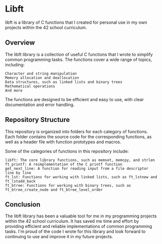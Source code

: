 # Libft

libft is a library of C functions that I created for personal use in my own projects within the 42 school curriculum.
## Overview

The libft library is a collection of useful C functions that I wrote to simplify common programming tasks. The functions cover a wide range of topics, including:

    Character and string manipulation
    Memory allocation and deallocation
    Data structures, such as linked lists and binary trees
    Mathematical operations
    And more

The functions are designed to be efficient and easy to use, with clear documentation and error handling.
## Repository Structure

This repository is organized into folders for each category of functions. Each folder contains the source code for the corresponding functions, as well as a header file with function prototypes and macros.

Some of the categories of functions in this repository include:

    libft: The core library functions, such as memset, memcpy, and strlen
    ft_printf: A reimplementation of the C printf function
    get_next_line: A function for reading input from a file descriptor line by line
    ft_lst: Functions for working with linked lists, such as ft_lstnew and ft_lstadd_back
    ft_btree: Functions for working with binary trees, such as ft_btree_create_node and ft_btree_level_order

## Conclusion

The libft library has been a valuable tool for me in my programming projects within the 42 school curriculum. It has saved me time and effort by providing efficient and reliable implementations of common programming tasks. I'm proud of the code I wrote for this library and look forward to continuing to use and improve it in my future projects.
